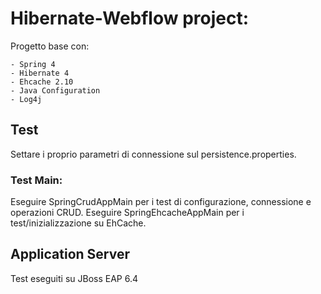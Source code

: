# Hibernate-Webflow project:

  Progetto base con: 

    - Spring 4
    - Hibernate 4
    - Ehcache 2.10
    - Java Configuration
    - Log4j
 
## Test 

  Settare i proprio parametri di connessione sul persistence.properties. 

### Test Main:
  Eseguire SpringCrudAppMain per i test di configurazione, connessione e operazioni CRUD.
  Eseguire SpringEhcacheAppMain per i test/inizializzazione su EhCache.

## Application Server 

  Test eseguiti su JBoss EAP 6.4


